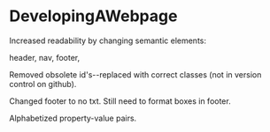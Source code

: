 # DevelopingAWebpage


Increased readability by changing semantic elements:

header, nav, footer, 

Removed obsolete id's--replaced with correct classes (not in version control on github).

Changed footer to no txt. Still need to format boxes in footer.

Alphabetized property-value pairs.